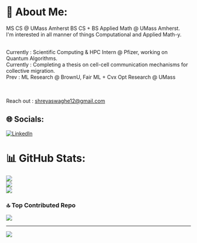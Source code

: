 # 💫 About Me:
MS CS @ UMass Amherst
BS CS + BS Applied Math @ UMass Amherst.
<br> 
I'm interested in all manner of things Computational and Applied Math-y.

<br>Currently : Scientific Computing & HPC Intern @ Pfizer, working on Quantum Algorithms.
<br>Currently : Completing a thesis on cell-cell communication mechanisms for collective migration.
<br>Prev : ML Research @ BrownU, Fair ML + Cvx Opt Research @ UMass

<br><br>Reach out : shreyaswaghe12@gmail.com


## 🌐 Socials:
[![LinkedIn](https://img.shields.io/badge/LinkedIn-%230077B5.svg?logo=linkedin&logoColor=white)](https://linkedin.com/in/shreyaswaghe) 

# 📊 GitHub Stats:
![](https://github-readme-stats.vercel.app/api?username=shreyaswaghe&theme=dark&hide_border=false&include_all_commits=false&count_private=false)<br/>
![](https://github-readme-streak-stats.herokuapp.com/?user=shreyaswaghe&theme=dark&hide_border=false)<br/>
![](https://github-readme-stats.vercel.app/api/top-langs/?username=shreyaswaghe&theme=dark&hide_border=false&include_all_commits=false&count_private=false&layout=compact)

### 🔝 Top Contributed Repo
![](https://github-contributor-stats.vercel.app/api?username=shreyaswaghe&limit=5&theme=dark&combine_all_yearly_contributions=true)

---
[![](https://visitcount.itsvg.in/api?id=shreyaswaghe&icon=0&color=0)](https://visitcount.itsvg.in)

<!-- Proudly created with GPRM ( https://gprm.itsvg.in ) -->
